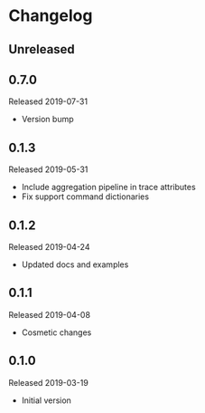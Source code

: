 # Changelog

## Unreleased

## 0.7.0
Released 2019-07-31

- Version bump

## 0.1.3
Released 2019-05-31

- Include aggregation pipeline in trace attributes
- Fix support command dictionaries

## 0.1.2
Released 2019-04-24

- Updated docs and examples

## 0.1.1
Released 2019-04-08

- Cosmetic changes

## 0.1.0
Released 2019-03-19

- Initial version
